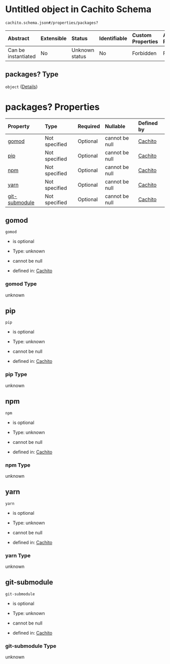 # Untitled object in Cachito Schema

```txt
cachito.schema.json#/properties/packages?
```



| Abstract            | Extensible | Status         | Identifiable | Custom Properties | Additional Properties | Access Restrictions | Defined In                                                                 |
| :------------------ | :--------- | :------------- | :----------- | :---------------- | :-------------------- | :------------------ | :------------------------------------------------------------------------- |
| Can be instantiated | No         | Unknown status | No           | Forbidden         | Forbidden             | none                | [cachito.schema.json\*](../out/cachito.schema.json "open original schema") |

## packages? Type

`object` ([Details](cachito-properties-packages.md))

# packages? Properties

| Property                        | Type          | Required | Nullable       | Defined by                                                                                                                             |
| :------------------------------ | :------------ | :------- | :------------- | :------------------------------------------------------------------------------------------------------------------------------------- |
| [gomod](#gomod)                 | Not specified | Optional | cannot be null | [Cachito](cachito-properties-packages-properties-gomod.md "cachito.schema.json#/properties/packages/properties/gomod")                 |
| [pip](#pip)                     | Not specified | Optional | cannot be null | [Cachito](cachito-properties-packages-properties-pip.md "cachito.schema.json#/properties/packages/properties/pip")                     |
| [npm](#npm)                     | Not specified | Optional | cannot be null | [Cachito](cachito-properties-packages-properties-npm.md "cachito.schema.json#/properties/packages/properties/npm")                     |
| [yarn](#yarn)                   | Not specified | Optional | cannot be null | [Cachito](cachito-properties-packages-properties-yarn.md "cachito.schema.json#/properties/packages/properties/yarn")                   |
| [git-submodule](#git-submodule) | Not specified | Optional | cannot be null | [Cachito](cachito-properties-packages-properties-git-submodule.md "cachito.schema.json#/properties/packages/properties/git-submodule") |

## gomod



`gomod`

*   is optional

*   Type: unknown

*   cannot be null

*   defined in: [Cachito](cachito-properties-packages-properties-gomod.md "cachito.schema.json#/properties/packages/properties/gomod")

### gomod Type

unknown

## pip



`pip`

*   is optional

*   Type: unknown

*   cannot be null

*   defined in: [Cachito](cachito-properties-packages-properties-pip.md "cachito.schema.json#/properties/packages/properties/pip")

### pip Type

unknown

## npm



`npm`

*   is optional

*   Type: unknown

*   cannot be null

*   defined in: [Cachito](cachito-properties-packages-properties-npm.md "cachito.schema.json#/properties/packages/properties/npm")

### npm Type

unknown

## yarn



`yarn`

*   is optional

*   Type: unknown

*   cannot be null

*   defined in: [Cachito](cachito-properties-packages-properties-yarn.md "cachito.schema.json#/properties/packages/properties/yarn")

### yarn Type

unknown

## git-submodule



`git-submodule`

*   is optional

*   Type: unknown

*   cannot be null

*   defined in: [Cachito](cachito-properties-packages-properties-git-submodule.md "cachito.schema.json#/properties/packages/properties/git-submodule")

### git-submodule Type

unknown
